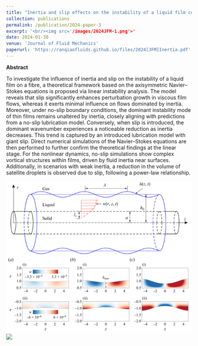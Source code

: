 ```yaml
---
title: "Inertia and slip effects on the instability of a liquid film coated on a fibre"
collection: publications
permalink: /publication/2024-paper-3
excerpt: '<br/><img src='/images/2024JFM-1.png'>'
date: 2024-01-30
venue: 'Journal of Fluid Mechanics'
paperurl: 'https://ranqiaofluids.github.io/files/2024[JFM]Inertia.pdf'
---
```


__Abstract__

To investigate the influence of inertia and slip on the instability of a liquid film on a fibre, a theoretical framework based on the axisymmetric Navier–Stokes equations is proposed via linear instability analysis. The model reveals that slip significantly enhances perturbation growth in viscous film flows, whereas it exerts minimal influence on flows dominated by inertia. Moreover, under no-slip boundary conditions, the dominant instability mode of thin films remains unaltered by inertia, closely aligning with predictions from a no-slip lubrication model. Conversely, when slip is introduced, the dominant wavenumber experiences a noticeable reduction as inertia decreases. This trend is captured by an introduced lubrication model with giant slip. Direct numerical simulations of the Navier–Stokes equations are then performed to further confirm the theoretical findings at the linear stage. For the nonlinear dynamics, no-slip simulations show complex vortical structures within films, driven by fluid inertia near surfaces. Additionally, in scenarios with weak inertia, a reduction in the volume of satellite droplets is observed due to slip, following a power-law relationship.

<img src='/images/slip.png'>

<img src='/images/2024JFM-1.png'>

<img src='/images/2024JFM-2.png'>

